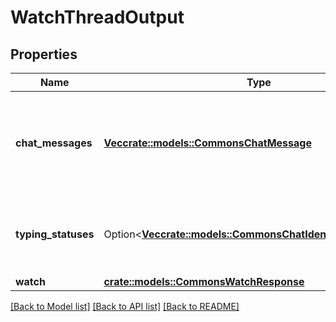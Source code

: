 # WatchThreadOutput

## Properties

Name | Type | Description | Notes
------------ | ------------- | ------------- | -------------
**chat_messages** | [**Vec<crate::models::CommonsChatMessage>**](CommonsChatMessage.md) | All messages new messages posted to this thread. Ordered old to new. | 
**typing_statuses** | Option<[**Vec<crate::models::CommonsChatIdentityTypingStatus>**](CommonsChatIdentityTypingStatus.md)> | All identities that are currently typing in this thread. | [optional]
**watch** | [**crate::models::CommonsWatchResponse**](CommonsWatchResponse.md) |  | 

[[Back to Model list]](../README.md#documentation-for-models) [[Back to API list]](../README.md#documentation-for-api-endpoints) [[Back to README]](../README.md)



